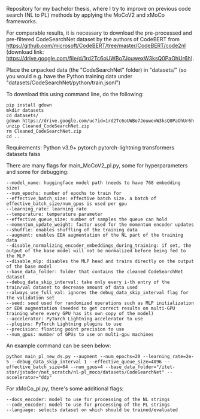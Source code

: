 Repository for my bachelor thesis, where I try to improve on previous code search (NL to PL) methods by applying the MoCoV2 and xMoCo frameworks.

For comparable results, it is necessary to download the pre-processed and pre-filtered CodeSearchNet dataset by the authors of CodeBERT from https://github.com/microsoft/CodeBERT/tree/master/CodeBERT/code2nl (download link: https://drive.google.com/file/d/1rd2Tc6oUWBo7JouwexW3ksQ0PaOhUr6h).

Place the unpacked data (the "CodeSearchNet" folder) in "datasets/" (so you would e.g. have the Python training data under "datasets/CodeSearchNet/python/train.jsonl")

To download this using command line, do the following:

    pip install gdown
    mkdir datasets
    cd datasets/
    gdown https://drive.google.com/uc?id=1rd2Tc6oUWBo7JouwexW3ksQ0PaOhUr6h
    unzip Cleaned_CodeSearchNet.zip
    rm Cleaned_CodeSearchNet.zip
    cd ..

Requirements:
    Python v3.9+
    pytorch
    pytorch-lightning
    transformers
    datasets
    faiss

There are many flags for main_MoCoV2_pl.py, some for hyperparameters and some for debugging:

    --model_name: huggingface model path (needs to have 768 embedding size)
    --num_epochs: number of epochs to train for
    --effective_batch_size: effective batch size. a batch of effective_batch_size/num_gpus is used per gpu
    --learning_rate: learning rate
    --temperature: temperature parameter
    --effective_queue_size: number of samples the queue can hold
    --momentum_update_weight: factor used for the momentum encoder updates
    --shuffle: enables shuffling of the training data
    --augment: enables EDA augmentation of the NL part of the training data
    --disable_normalizing_encoder_embeddings_during_training: if set, the output of the base model will not be normalized before being fed to the MLP 
    --disable_mlp: disables the MLP head and trains directly on the output of the base model
    --base_data_folder: folder that contains the cleaned CodeSearchNet dataset
    --debug_data_skip_interval: take only every i-th entry of the train/val dataset to decrease amount of data used
    --always_use_full_val: ignores the debug_data_skip_interval flag for the validation set
    --seed: seed used for randomized operations such as MLP initialization or EDA augmentation (needed to get correct results on multi-GPU training where every GPU has its own copy of the model)
    --accelerator: PyTorch Lightning accelerator to use
    --plugins: PyTorch Lightning plugins to use
    --precision: floating point precision to use
    --num_gpus: number of GPUs to use on multi-gpu machines

An example command can be seen below:

    python main_pl_new_ds.py --augment --num_epochs=20 --learning_rate=2e-5 --debug_data_skip_interval 1 --effective_queue_size=4096 --effective_batch_size=64 --num_gpus=4 --base_data_folder="/itet-stor/jstuder/net_scratch/nl-pl_moco/datasets/CodeSearchNet" --accelerator="ddp"
    
For xMoCo_pl.py, there's some additional flags:

    --docs_encoder: model to use for processing of the NL strings
    --code_encoder: model to use for processing of the PL strings
    --language: selects dataset on which should be trained/evaluated

